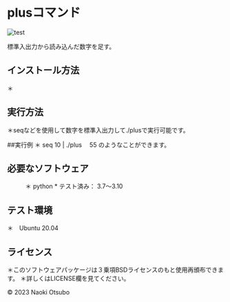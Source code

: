 # plusコマンド

![test](https://github.com/naoki0101/robosys2023/actions/workflows/test.yml/badge.svg)

 標準入出力から読み込んだ数字を足す。

## インストール方法
＊

## 実行方法
＊seqなどを使用して数字を標準入出力して./plusで実行可能です。

##実行例
＊ seq 10 | ./plus
　55 のようなことができます。

## 必要なソフトウェア
　　　＊ python
                * テスト済み： 3.7～3.10

## テスト環境
＊　Ubuntu 20.04


## ライセンス
＊このソフトウェアパッケージは３乗項BSDライセンスのもと使用再頒布できます。
 ＊詳しくはLICENSE欄を見てください。

© 2023 Naoki Otsubo
